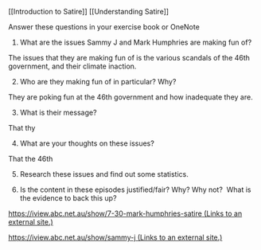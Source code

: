 [[Introduction to Satire]]
[[Understanding Satire]]

Answer these questions in your exercise book or OneNote

1. What are the issues Sammy J and Mark Humphries are making fun of?

The issues that they are making fun of is the various scandals of the 46th government, and their climate inaction.

2. Who are they making fun of in particular? Why?

They are poking fun at the 46th government and how inadequate they are.

3. What is their message?

That thy

4. What are your thoughts on these issues?

That the 46th

5. Research these issues and find out some statistics.

6. Is the content in these episodes justified/fair? Why? Why not?  What is the evidence to back this up?

[https://iview.abc.net.au/show/7-30-mark-humphries-satire (Links to an external site.)](https://iview.abc.net.au/show/7-30-mark-humphries-satire)

[https://iview.abc.net.au/show/sammy-j (Links to an external site.)](https://iview.abc.net.au/show/sammy-j)
